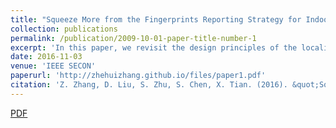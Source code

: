 ```yaml
---
title: "Squeeze More from the Fingerprints Reporting Strategy for Indoor Localization"
collection: publications
permalink: /publication/2009-10-01-paper-title-number-1
excerpt: 'In this paper, we revisit the design principles of the localization system with the opportunity provided by the theory of best fingerprints reporting strategy.'
date: 2016-11-03
venue: 'IEEE SECON'
paperurl: 'http://zhehuizhang.github.io/files/paper1.pdf'
citation: 'Z. Zhang, D. Liu, S. Zhu, S. Chen, X. Tian. (2016). &quot;Squeeze More from the Fingerprints Reporting Strategy for Indoor Localization.&quot; <i>Proc. IEEE SECON</i>. '
---
```


[PDF](http://zhehuizhang.github.io/files/paper1.pdf)
